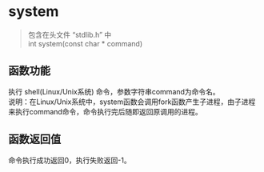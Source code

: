 # system  
> 包含在头文件 “stdlib.h” 中  
> int system(const char * command)  
## 函数功能  
执行 shell(Linux/Unix系统) 命令，参数字符串command为命令名。  
说明：在Linux/Unix系统中，system函数会调用fork函数产生子进程，由子进程来执行command命令，命令执行完后随即返回原调用的进程。  

## 函数返回值  
命令执行成功返回0，执行失败返回-1。  
